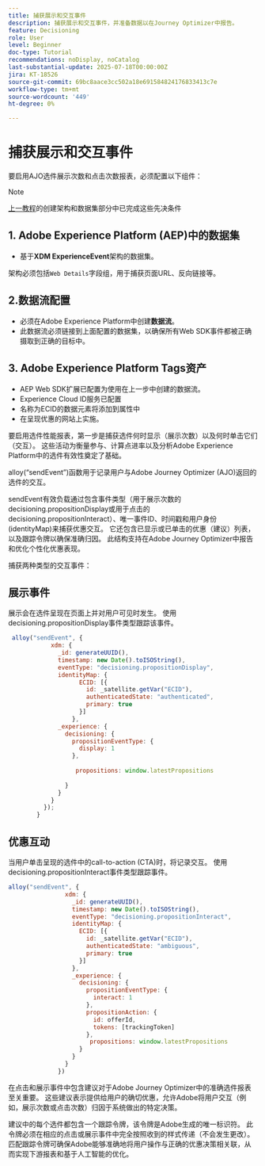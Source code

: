 ```yaml
---
title: 捕获展示和交互事件
description: 捕获展示和交互事件，并准备数据以在Journey Optimizer中报告。
feature: Decisioning
role: User
level: Beginner
doc-type: Tutorial
recommendations: noDisplay, noCatalog
last-substantial-update: 2025-07-18T00:00:00Z
jira: KT-18526
source-git-commit: 69bc8aace3cc502a18e691584824176833413c7e
workflow-type: tm+mt
source-wordcount: '449'
ht-degree: 0%

---
```


# 捕获展示和交互事件

要启用AJO选件展示次数和点击次数报表，必须配置以下组件：
>[!NOTE]
>
> [上一教程](https://experienceleague.adobe.com/en/docs/journey-optimizer-learn/personalizing-offers-with-real-time-weather-data/create-schema-and-dataset)的创建架构和数据集部分中已完成这些先决条件

## &#x200B;1. Adobe Experience Platform (AEP)中的数据集

- 基于&#x200B;**XDM ExperienceEvent**&#x200B;架构的数据集。

架构必须包括`Web Details`字段组，用于捕获页面URL、反向链接等。

## 2.数据流配置

- 必须在Adobe Experience Platform中创建&#x200B;**数据流**。
- 此数据流必须链接到上面配置的数据集，以确保所有Web SDK事件都被正确摄取到正确的目标中。

## &#x200B;3. Adobe Experience Platform Tags资产

- AEP Web SDK扩展已配置为使用在上一步中创建的数据流。
- Experience Cloud ID服务已配置
- 名称为ECID的数据元素将添加到属性中
- 在呈现优惠的网站上实施。


要启用选件性能报表，第一步是捕获选件何时显示（展示次数）以及何时单击它们（交互）。 这些活动为衡量参与、计算点进率以及分析Adobe Experience Platform中的选件有效性奠定了基础。

alloy(“sendEvent”)函数用于记录用户与Adobe Journey Optimizer (AJO)返回的选件的交互。

sendEvent有效负载通过包含事件类型（用于展示次数的decisioning.propositionDisplay或用于点击的decisioning.propositionInteract）、唯一事件ID、时间戳和用户身份(identityMap)来捕获优惠交互。 它还包含已显示或已单击的优惠（建议）列表，以及跟踪令牌以确保准确归因。 此结构支持在Adobe Journey Optimizer中报告和优化个性化优惠表现。

捕获两种类型的交互事件：

## 展示事件

展示会在选件呈现在页面上并对用户可见时发生。 使用decisioning.propositionDisplay事件类型跟踪该事件。


```javascript
 alloy("sendEvent", {
            xdm: {
              _id: generateUUID(),
              timestamp: new Date().toISOString(),
              eventType: "decisioning.propositionDisplay",
              identityMap: {
                    ECID: [{
                      id: _satellite.getVar("ECID"),
                      authenticatedState: "authenticated",
                      primary: true
                    }]
                  },
              _experience: {
                decisioning: {
                  propositionEventType: {
                    display: 1
                  },
                  
                   propositions: window.latestPropositions
                  
                }
              }
            }
          });
        }
```

## 优惠互动

当用户单击呈现的选件中的call-to-action (CTA)时，将记录交互。 使用decisioning.propositionInteract事件类型跟踪事件。

```javascript
alloy("sendEvent", {
                xdm: {
                  _id: generateUUID(),
                  timestamp: new Date().toISOString(),
                  eventType: "decisioning.propositionInteract",
                  identityMap: {
                    ECID: [{
                      id: _satellite.getVar("ECID"),
                      authenticatedState: "ambiguous",
                      primary: true
                    }]
                  },
                  _experience: {
                    decisioning: {
                      propositionEventType: {
                        interact: 1
                      },
                      propositionAction: {
                        id: offerId,
                        tokens: [trackingToken]
                      },
                       propositions: window.latestPropositions
                    }
                  }
                }
              })
```

在点击和展示事件中包含建议对于Adobe Journey Optimizer中的准确选件报表至关重要。 这些建议表示提供给用户的确切优惠，允许Adobe将用户交互（例如，展示次数或点击次数）归因于系统做出的特定决策。

建议中的每个选件都包含一个跟踪令牌，该令牌是Adobe生成的唯一标识符。 此令牌必须在相应的点击或展示事件中完全按照收到的样式传递（不会发生更改）。 匹配跟踪令牌可确保Adobe能够准确地将用户操作与正确的优惠决策相关联，从而实现下游报表和基于人工智能的优化。
